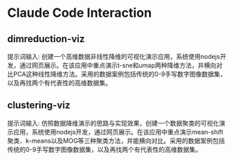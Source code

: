# Claude Code Interaction

## dimreduction-viz
提示词输入:
创建一个高维数据非线性降维的可视化演示应用，系统使用nodejs开发，通过网页展示。在该应用中重点演示t-sne和umap两种降维方法，并横向对比PCA这种线性降维方法。采用的数据案例包括传统的0-9手写数字图像数据集，以及再找两个有代表性的高维数据集。



## clustering-viz
提示词输入:
仿照数据降维演示的思路与实现效果，创建一个数据聚类的可视化演示应用，系统使用nodejs开发，通过网页展示。在该应用中重点演示mean-shift聚类、k-means以及MOG等三种聚类方法，并能横向对比。采用的数据案例包括传统的0-9手写数字图像数据集，以及再找两个有代表性的高维数据集。 
